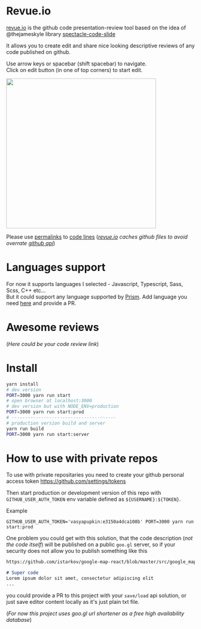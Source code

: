 # Revue.io

[revue.io](https://revue.io) is the github code presentation-review tool
based on the idea of @thejameskyle library
[spectacle-code-slide](https://github.com/thejameskyle/spectacle-code-slide)

It allows you to create edit and share
nice looking descriptive reviews of any code published on github.

Use arrow keys or spacebar (shift spacebar) to navigate.   
Click on edit button (in one of top corners) to start edit.

<img src="demo.gif" width="400"/>

Please use [permalinks](https://help.github.com/articles/getting-permanent-links-to-files/)
to [code lines](https://blog.mariusschulz.com/2015/07/25/sharing-line-highlights-in-github-files)
(_[revue.io](https://revue.io) caches github files
to avoid overrate [github api](https://developer.github.com/v3/rate_limit/)_)

# Languages support

For now it supports languages I selected - Javascript, Typescript, Sass, Scss, C++ etc...   
But it could support any language supported by [Prism](http://prismjs.com/).
Add language you need [here](https://github.com/istarkov/revue/blob/master/src/prism/utils/languages.js)
and provide a PR.

# Awesome reviews

(_Here could be your code review link_)

# Install

```bash
yarn install
# dev version
PORT=3000 yarn run start
# open browser at localhost:3000
# dev version but with NODE_ENV=production
PORT=3000 yarn run start:prod
# ---------------------------------------
# production version build and server
yarn run build
PORT=3000 yarn run start:server
```

# How to use with private repos

To use with private repositaries you need to create
your github personal access token https://github.com/settings/tokens

Then start production or development version of this repo
with `GITHUB_USER_AUTH_TOKEN` env variable defined as `${USERNAME}:${TOKEN}`.

Example

```shell
GITHUB_USER_AUTH_TOKEN='vasyapupkin:e3150a4dca108b' PORT=3000 yarn run start:prod
```

One problem you could get with this solution,
that the code description (_not the code itself_) will be published
on a public `goo.gl` server,
so if your security does not allow you to publish something like this

```markdown
https://github.com/istarkov/google-map-react/blob/master/src/google_map.js#L154-158

# Super code
Lorem ipsum dolor sit amet, consectetur adipiscing elit
...
```

you could provide a PR to this project with your `save/load` api solution,
or just save editor content locally as it's just plain txt file.

(_For now this project uses goo.gl url shortener as a free high availability database_)
